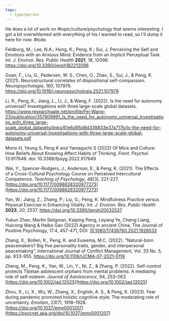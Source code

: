 ```yaml
---
tags:
  - type/person
---
```


He does a lot of work on #topic/culture/psychology that seems interesting. I got a bit overwhlemed with everything of his I wanted to read, so I'll dump it here for now. #todo 

Feldborg, M.; Lee, N.A.; Hung, K.; Peng, K.; Sui, J. Perceiving the Self and Emotions with an Anxious Mind: Evidence from an Implicit Perceptual Task. _Int. J. Environ. Res. Public Health_ **2021**, _18_, 12096. https://doi.org/10.3390/ijerph182212096

Guan, F., Liu, G., Pedersen, W. S., Chen, O., Zhao, S., Sui, J., & Peng, K. (2021). Neurostructural correlates of dispositional self-compassion. _Neuropsychologia_, _160_, 107978. https://doi.org/10.1016/j.neuropsychologia.2021.107978

Li, R., Peng, K., Jiang, L., Li, J., & Wang, F. (2022). Is the need for autonomy universal? Investigations with three large-scale global datasets. https://www.researchgate.net/profile/Fei-Wang-23/publication/357909991_Is_the_need_for_autonomy_universal_Investigations_with_three_large-scale_global_datasets/links/61e6d95d8d338833e37a717b/Is-the-need-for-autonomy-universal-Investigations-with-three-large-scale-global-datasets.pdf

Morio H, Yeung S, Peng K and Yamaguchi S (2022) Of Mice and Culture: How Beliefs About Knowing Affect Habits of Thinking. _Front. Psychol_. 13:917649. doi: 10.3389/fpsyg.2022.917649

Wei, Y., Spencer-Rodgers, J., Anderson, E., & Peng, K. (2021). The Effects of a Cross-Cultural Psychology Course on Perceived Intercultural Competence. _Teaching of Psychology_, _48_(3), 221-227. [https://doi.org/10.1177/0098628320977273](https://doi.org/10.1177/0098628320977273)

Yan, W.; Jiang, Z.; Zhang, P.; Liu, G.; Peng, K. Mindfulness Practice versus Physical Exercise in Enhancing Vitality. _Int. J. Environ. Res. Public Health_ **2023**, _20_, 2537. https://doi.org/10.3390/ijerph20032537

Yukun Zhao, Martin Seligman, Kaiping Peng, Leyang Ye, Cheng Liang, Huicong Wang & Haibo Gao (2022) Agency in ancient China, The Journal of Positive Psychology, 17:4, 457-471, DOI: [10.1080/17439760.2021.1926533](https://doi.org/10.1080/17439760.2021.1926533)

 Zhang, X., Bollen, K., Peng, K. and Euwema, M.C. (2022), "Natural-born peacemakers? Big five personality traits, gender, and interpersonal peacemaking", International Journal of Conflict Management, Vol. 33 No. 5, pp. 933-955. https://doi.org/10.1108/IJCMA-07-2021-0119 

Zheng, M., Peng, K., Yan, W., Lin, Y., Ni, Z., & Zhang, P. (2022). Self-control protects Tibetan adolescent orphans from mental problems: A mediating role of self-esteem. _Journal of Adolescence_, 94, 253–263. [https://doi.org/10.1002/jad.12025](https://doi.org/10.1002/jad.12025)

Zhou, X., Li, X., Wu, W., Zhang, X., English, A. S., & Peng, K. (2023). Fear during pandemic promoted holistic cognitive style: The moderating role of uncertainty. _Emotion, 23_(7), 1918–1928. [https://doi.org/10.1037/emo0001207](https://psycnet.apa.org/doi/10.1037/emo0001207)